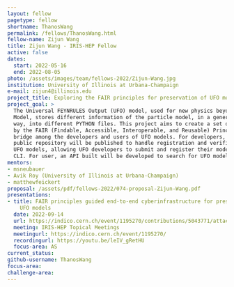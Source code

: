 ```yaml
---
layout: fellow
pagetype: fellow
shortname: ThanosWang
permalink: /fellows/ThanosWang.html
fellow-name: Zijun Wang
title: Zijun Wang - IRIS-HEP Fellow
active: false
dates:
  start: 2022-05-16
  end: 2022-08-05
photo: /assets/images/team/fellows-2022/Zijun-Wang.jpg
institution: University of Illinois at Urbana-Champaign
e-mail: zijun4@illinois.edu
project_title: Exploring the FAIR principles for preservation of UFO models
project_goal: >
  The Universal FEYNRULES Output (UFO) model, used for new physics beyond the Standard
  Model, stores different information of the particle model, in a generator-independent
  way, into different PYTHON files. This project aims to create a set of tools, guided
  by the FAIR (Findable, Accessible, Interoperable, and Reusable) Principles, as a
  bridge among the developers and users of UFO models. For developers, a central,
  public repository will be published to handle registration and verification of the
  UFO models, allowing UFO developers to submit and register their model via the git
  CLI. For user, an API built will be developed to search for UFO models using keywords.
mentors:
- msneubauer
- Avik Roy (University of Illinois at Urbana-Champaign)
- matthewfeickert
proposal: /assets/pdf/fellows-2022/074-proposal-Zijun-Wang.pdf
presentations:
- title: FAIR principles guided end-to-end cyberinfrastructure for preservation of
    UFO models
  date: 2022-09-14
  url: https://indico.cern.ch/event/1195270/contributions/5043771/attachments/2508513/4311003/Zijun_Wang_IRIS-HEP_Presentation.pdf
  meeting: IRIS-HEP Topical Meetings
  meetingurl: https://indico.cern.ch/event/1195270/
  recordingurl: https://youtu.be/leIV_gRetHU
  focus-area: AS
current_status:
github-username: ThanosWang
focus-area:
challenge-area:
---
```

